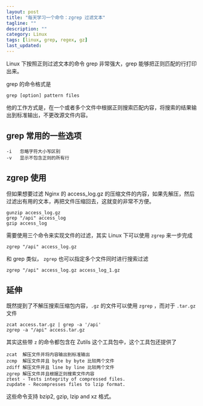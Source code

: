 ```yaml
---
layout: post
title: "每天学习一个命令：zgrep 过滤文本"
tagline: ""
description: ""
category: Linux
tags: [linux, grep, regex, gz]
last_updated: 
---
```


Linux 下按照正则过滤文本的命令 grep 非常强大，grep 能够把正则匹配的行打印出来。

grep 的命令格式是

    grep [option] pattern files

他的工作方式是，在一个或者多个文件中根据正则搜索匹配内容，将搜索的结果输出到标准输出，不更改源文件内容。

## grep 常用的一些选项

    -i   忽略字符大小写区别
    -v   显示不包含正则的所有行

## zgrep 使用
但如果想要过滤 Nginx 的 access_log.gz 的压缩文件的内容，如果先解压，然后过滤出有用的文本，再把文件压缩回去，这就变的非常不方便。

    gunzip access_log.gz
    grep "/api" access_log
    gzip access_log

需要使用三个命令来实现文件的过滤，其实 Linux 下可以使用 `zgrep` 来一步完成

    zgrep "/api" access_log.gz

和 grep 类似， `zgrep` 也可以指定多个文件同时进行搜索过滤

    zgrep "/api" access_log.gz access_log_1.gz

## 延伸

既然提到了不解压搜索压缩包内容，`.gz` 的文件可以使用 `zgrep` ，而对于 `.tar.gz` 文件

    zcat access.tar.gz | grep -a '/api'
    zgrep -a "/api" access.tar.gz

其实这些带 `z` 的命令都包含在 Zutils 这个工具包中，这个工具包还提供了

    zcat  解压文件并将内容输出到标准输出
    zcmp  解压文件并且 byte by byte 比较两个文件
    zdiff 解压文件并且 line by line 比较两个文件
    zgrep 解压文件并且根据正则搜索文件内容
    ztest - Tests integrity of compressed files.
    zupdate - Recompresses files to lzip format.

这些命令支持 bzip2, gzip, lzip and xz 格式。


